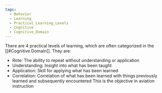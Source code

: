 ```yaml
---
tags:
  - Behavior
  - Learning
  - Practical_Learning_Levels
  - Cognitive
  - Cognitive_Domain
---
```

There are 4 practical levels of learning, which are often categorized in the [[#Cognitive Domain]]. They are:
* Rote: The ability to repeat without understanding or application
* Understanding: Insight into what has been taught
* Application: Skill for applying what has been learned
* Correlation: Correlation of what has been learned with things previously learned and subsequently encountered
	This is the objective in aviation instruction